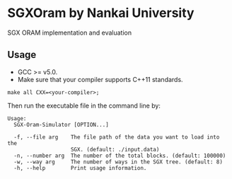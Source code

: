 # SGXOram by Nankai University
SGX ORAM implementation and evaluation

## Usage
* GCC >= v5.0.
* Make sure that your compiler supports C++11 standards.
```shell
make all CXX=<your-compiler>;
```
Then run the executable file in the command line by:
```shell
Usage:
  SGX-Oram-Simulator [OPTION...]

  -f, --file arg    The file path of the data you want to load into the 
                    SGX. (default: ./input.data)
  -n, --number arg  The number of the total blocks. (default: 100000)
  -w, --way arg     The number of ways in the SGX tree. (default: 8)
  -h, --help        Print usage information.
  ```